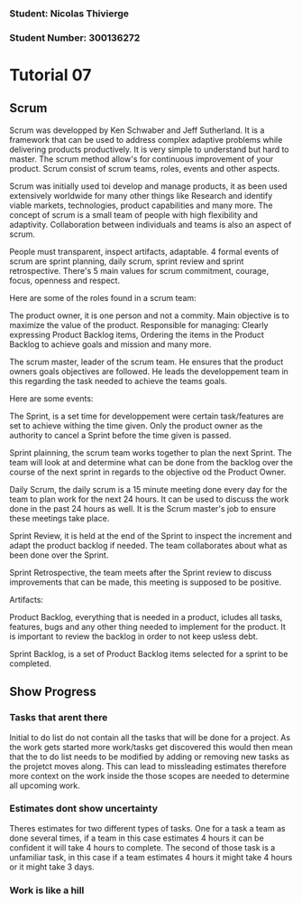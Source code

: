 ### Student: Nicolas Thivierge
### Student Number: 300136272

# Tutorial 07

## Scrum

Scrum was developped by Ken Schwaber and Jeff Sutherland. It is a framework that can be used to address complex adaptive problems while delivering products productively. It is very simple to understand but hard to master. The scrum method allow's for continuous improvement of your product. Scrum consist of scrum teams, roles, events and other aspects.

Scrum was initially used toi develop and manage products, it as been used extensively worldwide for many other things like Research and identify viable markets, technologies, product capabilities and many more. The concept of scrum is a small team of people with high flexibility and adaptivity. Collaboration between individuals and teams is also an aspect of scrum.

People must transparent, inspect artifacts, adaptable. 4 formal events of scrum are sprint planning, daily scrum, sprint review and sprint retrospective. There's 5 main values for scrum commitment, courage, focus, openness and respect.

Here are some of the roles found in a scrum team:

The product owner, it is one person and not a commity. Main objective is to maximize the value of the product. Responsible for managing: Clearly expressing Product Backlog items, Ordering the items in the Product Backlog to achieve goals and mission and many more.

The scrum master, leader of the scrum team. He ensures that the product owners goals objectives are followed. He leads the developpement team in this regarding the task needed to achieve the teams goals. 

Here are some events:

The Sprint, is a set time for developpement were certain task/features are set to achieve withing the time given. Only the product owner as the authority to cancel a Sprint before the time given is passed.

Sprint plainning, the scrum team works together to plan the next Sprint. The team will look at and determine what can be done from the backlog over the course of the next sprint in regards to the objective od the Product Owner.

Daily Scrum, the daily scrum is a 15 minute meeting done every day for the team to plan work for the next 24 hours. It can be used to discuss the work done in the past 24 hours as well. It is the Scrum master's job to ensure these meetings take place.

Sprint Review, it is held at the end of the Sprint to inspect the increment and adapt the product backlog if needed. The team collaborates about what as been done over the Sprint.

Sprint Retrospective, the team meets after the Sprint review to discuss improvements that can be made, this meeting is supposed to be positive.

Artifacts:

Product Backlog, everything that is needed in a product, icludes all tasks, features, bugs and any other thing needed to implement for the product. It is important to review the backlog in order to not keep usless debt.

Sprint Backlog, is a set of Product Backlog items selected for a sprint to be completed.

## Show Progress

### Tasks that arent there

Initial to do list do not contain all the tasks that will be done for a project. As the work gets started more work/tasks get discovered this would then mean that the to do list needs to be modified by adding or removing new tasks as the projetct moves along. This can lead to missleading estimates therefore more context on the work inside the those scopes are needed to determine all upcoming work.

### Estimates dont show uncertainty

Theres estimates for two different types of tasks. One for a task a team as done several times, if a team in this case estimates 4 hours it can be confident it will take 4 hours to complete. The second of those task is a unfamiliar task, in this case if a team estimates 4 hours it might take 4 hours or it might take 3 days.

### Work is like a hill


